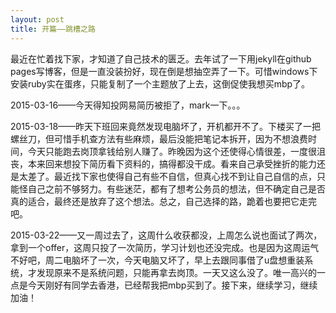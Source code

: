 ```yaml
---
layout: post
title: 开篇——跳槽之路
---
```

最近在忙着找下家，才知道了自己技术的匮乏。去年试了一下用jekyll在github pages写博客，但是一直没装扮好，现在倒是想抽空弄了一下。可惜windows下安装ruby实在蛋疼，只能复制了一个主题放了上去，这倒促使我想买mbp了。

2015-03-16——今天得知投网易简历被拒了，mark一下。。。

2015-03-18——昨天下班回来竟然发现电脑坏了，开机都开不了。下楼买了一把螺丝刀，但可惜手机查方法有些麻烦，最后没能把笔记本拆开，因为不想浪费时间，今天只能跑去岗顶拿钱给别人赚了。昨晚因为这个还使得心情很差，一度很沮丧，本来回来想投下简历看下资料的，搞得都没干成。看来自己承受挫折的能力还是太差了。最近找下家也使得自己有些不自信，但真心找不到让自己自信的点，只能怪自己之前不够努力。有些迷茫，都有了想考公务员的想法，但不确定自己是否真的适合，最终还是放弃了这个想法。总之，自己选择的路，跪着也要把它走完吧。

2015-03-22——又一周过去了，这周什么收获都没，上周怎么说也面试了两次，拿到一个offer，这周只投了一次简历，学习计划也还没完成。也是因为这周运气不好吧，周二电脑坏了一次，今天电脑又坏了，早上去跟同事借了u盘想重装系统，才发现原来不是系统问题，只能再拿去岗顶。一天又这么没了。唯一高兴的一点是今天刚好有同学去香港，已经帮我把mbp买到了。接下来，继续学习，继续加油！